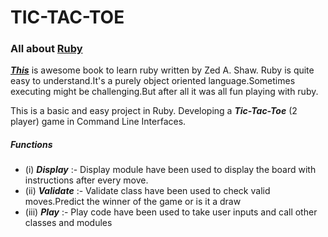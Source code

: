 # TIC-TAC-TOE
### All about [Ruby](https://www.ruby-lang.org/en/)
[***This***](https://learnrubythehardway.org/book/preface.html) is awesome book to learn ruby written by Zed A. Shaw.
Ruby is quite easy to understand.It's a purely object oriented language.Sometimes executing might be challenging.But after all it was all fun playing with ruby.

This is a basic and easy project in Ruby.
Developing a ***Tic-Tac-Toe*** (2 player) game in Command Line Interfaces.

##### Functions 
* (i) ***Display*** :- Display module have been used to display the board with instructions after every move.
* (ii) ***Validate*** :- Validate class have been used to check valid moves.Predict the winner of the game or is it a draw
* (iii) ***Play*** :- Play code have been used to take user inputs and call other classes and modules
